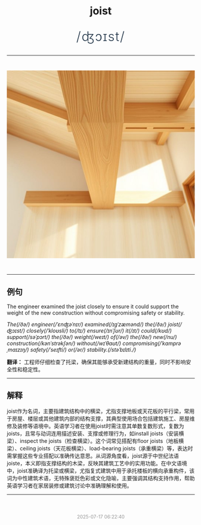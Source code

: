 <div align="center">

# joist

<div style="margin: 30px 0;">
<h1 style="font-size: 2.5em; font-weight: 300; letter-spacing: 2px; margin: 0; color: #2c3e50;">
/ʤɔɪst/
</h1>
</div>

</div>

---

<div align="center" style="margin: 40px 0;">

![joist](images/joist.png)

</div>

---

## 例句

The engineer examined the joist closely to ensure it could support the weight of the new construction without compromising safety or stability.

*The(/ðə/) engineer(/ˈɛnʤəˈnɪr/) examined(/ɪgˈzæmənd/) the(/ðə/) joist(/ʤɔɪst/) closely(/ˈkloʊsli/) to(/tɪ/) ensure(/ɪnˈʃʊr/) it(/ɪt/) could(/kʊd/) support(/səˈpɔrt/) the(/ðə/) weight(/weɪt/) of(/əv/) the(/ðə/) new(/nu/) construction(/kənˈstrəkʃən/) without(/wɪˈθaʊt/) compromising(/ˈkɑmprəˌmaɪzɪŋ/) safety(/ˈseɪfti/) or(/ər/) stability.(/stəˈbɪlɪti./)*

**翻译：** 工程师仔细检查了托梁，确保其能够承受新建结构的重量，同时不影响安全性和稳定性。

---

## 解释

joist作为名词，主要指建筑结构中的横梁，尤指支撑地板或天花板的平行梁，常用于房屋、楼层或其他建筑内部的结构支撑，其典型使用场合包括建筑施工、房屋维修及装修等语境中。英语学习者在使用joist时需注意其单数复数形式，复数为joists，且常与动词连用描述安装、支撑或修理行为，如install joists（安装横梁）、inspect the joists（检查横梁）。这个词常见搭配有floor joists（地板横梁）、ceiling joists（天花板横梁）、load-bearing joists（承重横梁）等，表达时需掌握这些专业搭配以准确传达意思。从词源角度看，joist源于中世纪法语joiste，本义即指支撑结构的木梁，反映其建筑工艺中的实用功能。在中文语境中，joist准确译为托梁或横梁，尤指复式建筑中用于承托楼板的横向承重构件，该词为中性建筑术语，无特殊褒贬色彩或文化隐喻，主要强调其结构支持作用，帮助英语学习者在家居装修或建筑讨论中准确理解和使用。


---

<div align="center" style="margin-top: 50px;">
<small style="color: #999; font-size: 0.9em;">2025-07-17 06:22:40</small>
</div>
